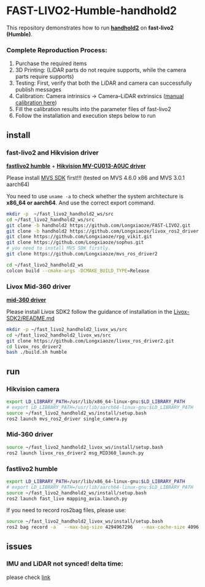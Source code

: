 # FAST-LIVO2-Humble-handhold2
This repository demonstrates how to run **[handhold2](https://github.com/hku-mars/LIV_handhold_2)** on **fast-livo2 (Humble)**.

### Complete Reproduction Process:
1. Purchase the required items  
2. 3D Printing: (LiDAR parts do not require supports, while the camera parts require supports)  
3. Testing: First, verify that both the LiDAR and camera can successfully publish messages  
4. Calibration: Camera intrinsics → Camera–LiDAR extrinsics ([manual calibration here](https://github.com/Longxiaoze/mvs_ros_driver2/tree/main/scripts))  
5. Fill the calibration results into the parameter files of fast-livo2  
6. Follow the installation and execution steps below to run

## install 

### fast-livo2 and Hikvision driver
**[fastlivo2 humble](https://github.com/Longxiaoze/FAST-LIVO2/tree/handhold2)** + **[Hikvision MV-CU013-A0UC driver](https://github.com/Longxiaoze/mvs_ros_driver2)**

Please install [MVS SDK](https://www.hikrobotics.com/en/machinevision/service/download/) first!!! (tested on MVS 4.6.0 x86 and MVS 3.0.1 aarch64)

You need to use `uname -a` to check whether the system architecture is **x86_64 or aarch64**. And use the correct export command.

``` bash
mkdir -p  ~/fast_livo2_handhold2_ws/src
cd ~/fast_livo2_handhold2_ws/src
git clone -b handhold2 https://github.com/Longxiaoze/FAST-LIVO2.git
git clone -b handhold2 https://github.com/Longxiaoze/livox_ros2_driver.git
git clone https://github.com/Longxiaoze/rpg_vikit.git
git clone https://github.com/Longxiaoze/sophus.git
# you need to install MVS SDK firstly.
git clone https://github.com/Longxiaoze/mvs_ros_driver2

cd ~/fast_livo2_handhold2_ws
colcon build --cmake-args -DCMAKE_BUILD_TYPE=Release
```

### Livox Mid-360 driver
**[mid-360 driver](https://github.com/Longxiaoze/livox_ros_driver2)** 

Please install Livox SDK2 follow the guidance of installation in the [Livox-SDK2/README.md](https://github.com/Livox-SDK/Livox-SDK2/blob/master/README.md)
``` bash
mkdir -p ~/fast_livo2_handhold2_livox_ws/src
cd ~/fast_livo2_handhold2_livox_ws/src
git clone https://github.com/Longxiaoze/livox_ros_driver2.git
cd livox_ros_driver2
bash ./build.sh humble
```


## run
### Hikvision camera
``` bash
export LD_LIBRARY_PATH=/usr/lib/x86_64-linux-gnu:$LD_LIBRARY_PATH
# export LD_LIBRARY_PATH=/usr/lib/aarch64-linux-gnu:$LD_LIBRARY_PATH
source ~/fast_livo2_handhold2_ws/install/setup.bash
ros2 launch mvs_ros2_driver single_camera.py
```

### Mid-360 driver
``` bash
source ~/fast_livo2_handhold2_livox_ws/install/setup.bash
ros2 launch livox_ros_driver2 msg_MID360_launch.py
```

### fastlivo2 humble
``` bash
export LD_LIBRARY_PATH=/usr/lib/x86_64-linux-gnu:$LD_LIBRARY_PATH
# export LD_LIBRARY_PATH=/usr/lib/aarch64-linux-gnu:$LD_LIBRARY_PATH
source ~/fast_livo2_handhold2_ws/install/setup.bash
ros2 launch fast_livo mapping_avia.launch.py
```


If you need to record ros2bag files, please use:
``` bash
source ~/fast_livo2_handhold2_livox_ws/install/setup.bash
ros2 bag record -a   --max-bag-size 4294967296   --max-cache-size 4096   -o path/to/yourbag
```

## issues
### IMU and LiDAR not synced! delta time:
please check [link](https://github.com/hku-mars/FAST-LIVO2/issues/117)
